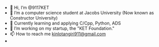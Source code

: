 - 👋 Hi, I’m @9117KET
- 👀 I’m a computer science student at Jacobs University (Now known as Constructor University)
- 🌱 Currently learning and applying C/Cpp, Python, ADS
- 💞️ I’m working on my startup, the "KET Foundation."
- 📫 How to reach me kinlotangiri911@gmail.com
- 

<!---
9117KET/9117KET is a ✨ special ✨ repository because its `README.md` (this file) appears on your GitHub profile.
You can click the Preview link to take a look at your changes.
--->
